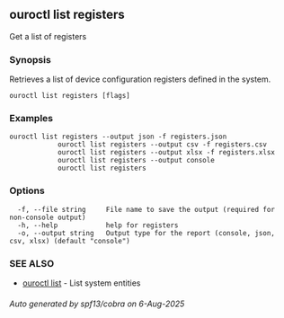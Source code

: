 ## ouroctl list registers

Get a list of registers

### Synopsis

Retrieves a list of device configuration registers defined in the system.

```
ouroctl list registers [flags]
```

### Examples

```
ouroctl list registers --output json -f registers.json
			ouroctl list registers --output csv -f registers.csv
			ouroctl list registers --output xlsx -f registers.xlsx
			ouroctl list registers --output console
			ouroctl list registers
```

### Options

```
  -f, --file string     File name to save the output (required for non-console output)
  -h, --help            help for registers
  -o, --output string   Output type for the report (console, json, csv, xlsx) (default "console")
```

### SEE ALSO

* [ouroctl list](ouroctl_list.md)	 - List system entities

###### Auto generated by spf13/cobra on 6-Aug-2025

